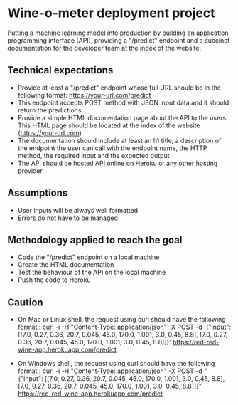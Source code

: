 # Wine-o-meter deployment project
Putting a machine learning model into production by building an application programming interface (API), providing a "/predict" endpoint and a succinct documentation for the developer team at the index of the website.

## Technical expectations
- Provide at least a "/predict" endpoint whose full URL should be in the following format: https://your-url.com/predict
- This endpoint accepts POST method with JSON input data and it should return the predictions
- Provide a simple HTML documentation page about the API to the users. This HTML page should be located at the index of the website (https://your-url.com)
- The documentation should include at least an h1 title, a description of the endpoint the user can call with the endpoint name, the HTTP method, the required input and the expected output
- The API should be hosted API online on Heroku or any other hosting provider

## Assumptions
- User inputs will be always well formatted
- Errors do not have to be managed

## Methodology applied to reach the goal
- Code the "/predict" endpoint on a local machine
- Create the HTML documentation
- Test the behaviour of the API on the local machine
- Push the code to Heroku

## Caution
- On Mac or Linux shell, the request using curl should have the following format :
curl -i -H "Content-Type: application/json" -X POST -d '{"input": [[7.0, 0.27, 0.36, 20.7, 0.045, 45.0, 170.0, 1.001, 3.0, 0.45, 8.8], [7.0, 0.27, 0.36, 20.7, 0.045, 45.0, 170.0, 1.001, 3.0, 0.45, 8.8]]}' https://red-red-wine-app.herokuapp.com/predict
            
          
- On Windows shell, the request using curl should have the following format :
curl -i -H "Content-Type: application/json" -X POST -d "{\"input\": [[7.0, 0.27, 0.36, 20.7, 0.045, 45.0, 170.0, 1.001, 3.0, 0.45, 8.8], [7.0, 0.27, 0.36, 20.7, 0.045, 45.0, 170.0, 1.001, 3.0, 0.45, 8.8]]}" https://red-red-wine-app.herokuapp.com/predict
